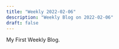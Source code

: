 ```yaml
---
title: "Weekly 2022-02-06"
description: "Weekly Blog on 2022-02-06"
draft: false
---
```


My First Weekly Blog.
